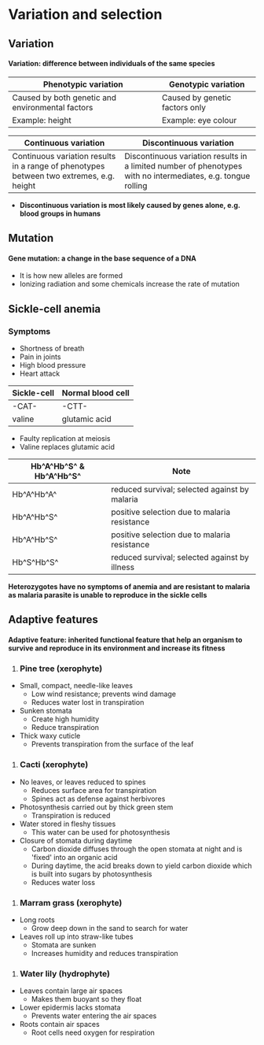 # Variation and selection



## Variation

#### Variation: difference between individuals of the same species

| Phenotypic variation                             | Genotypic variation            |
| ------------------------------------------------ | ------------------------------ |
| Caused by both genetic and environmental factors | Caused by genetic factors only |
| Example: height                                  | Example: eye colour            |

| Continuous variation                                                                    | Discontinuous variation                                                                                      |
| --------------------------------------------------------------------------------------- | ------------------------------------------------------------------------------------------------------------ |
| Continuous variation results in a range of phenotypes between two extremes, e.g. height | Discontinuous variation results in a limited number of phenotypes with no intermediates, e.g. tongue rolling |

* **Discontinuous variation is most likely caused by genes alone, e.g. blood groups in humans**

## Mutation

#### Gene mutation: a change in the base sequence of a DNA

* It is how new alleles are formed
* Ionizing radiation and some chemicals increase the rate of mutation

## Sickle-cell anemia

### Symptoms

* Shortness of breath
* Pain in joints
* High blood pressure
* Heart attack

| Sickle-cell | Normal blood cell |
| ----------- | ----------------- |
| -CAT-       | -CTT-             |
| valine      | glutamic acid     |

* Faulty replication at meiosis
* Valine replaces glutamic acid

| Hb^A^Hb^S^ & Hb^A^Hb^S^ | Note                                          |
| ----------------------- | --------------------------------------------- |
| Hb^A^Hb^A^              | reduced survival; selected against by malaria |
| Hb^A^Hb^S^              | positive selection due to malaria resistance  |
| Hb^A^Hb^S^              | positive selection due to malaria resistance  |
| Hb^S^Hb^S^              | reduced survival; selected against by illness |

**Heterozygotes have no symptoms of anemia and are resistant to malaria as malaria parasite is unable to reproduce in the sickle cells**

## Adaptive features

#### Adaptive feature: inherited functional feature that help an organism to survive and reproduce in its environment and increase its fitness

1. ### Pine tree (xerophyte)

* Small, compact, needle-like leaves
  * Low wind resistance; prevents wind damage
  * Reduces water lost in transpiration
* Sunken stomata
  * Create high humidity
  * Reduce transpiration
* Thick waxy cuticle
  * Prevents transpiration from the surface of the leaf

1. ### Cacti (xerophyte)

* No leaves, or leaves reduced to spines
  * Reduces surface area for transpiration
  * Spines act as defense against herbivores
* Photosynthesis carried out by thick green stem
  * Transpiration is reduced
* Water stored in fleshy tissues
  * This water can be used for photosynthesis
* Closure of stomata during daytime
  * Carbon dioxide diffuses through the open stomata at night and is 'fixed' into an organic acid
  * During daytime, the acid breaks down to yield carbon dioxide which is built into sugars by photosynthesis
  * Reduces water loss

1. ### Marram grass (xerophyte)

* Long roots
  * Grow deep down in the sand to search for water
* Leaves roll up into straw-like tubes
  * Stomata are sunken
  * Increases humidity and reduces transpiration

1. ### Water lily (hydrophyte)

* Leaves contain large air spaces
  * Makes them buoyant so they float
* Lower epidermis lacks stomata
  * Prevents water entering the air spaces
* Roots contain air spaces
  * Root cells need oxygen for respiration
